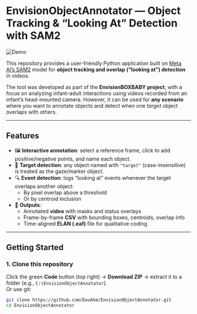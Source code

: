 #  EnvisionObjectAnnotator — Object Tracking & “Looking At” Detection with SAM2

![Demo](https://raw.githubusercontent.com/DavAhm/EnvisionObjectAnnotator/main/extra/Video_Process.gif)

This repository provides a user-friendly Python application built on [Meta AI’s SAM2](https://github.com/facebookresearch/sam2) model for **object tracking and overlap (“looking at”) detection** in videos.  

The tool was developed as part of the **EnvisionBOXBABY project**, with a focus on analyzing infant–adult interactions using videos recorded from an infant’s head-mounted camera. However, it can be used for **any scenario** where you want to annotate objects and detect when one *target* object overlaps with others.

---

##  Features

- 🖼️ **Interactive annotation**: select a reference frame, click to add positive/negative points, and name each object.
- 🎯 **Target detection**: any object named with `"target"` (case-insensitive) is treated as the gaze/marker object.
- 🔍 **Event detection**: logs “looking at” events whenever the target overlaps another object:
  - By pixel overlap above a threshold  
  - Or by centroid inclusion  
- 📂 **Outputs**:
  - Annotated **video** with masks and status overlays
  - Frame-by-frame **CSV** with bounding boxes, centroids, overlap info
  - Time-aligned **ELAN (.eaf)** file for qualitative coding

---

## Getting Started

### 1. Clone this repository
Click the green **Code** button (top right) → **Download ZIP** → extract it to a folder (e.g., `C:\EnvisionObjectAnnotator`).  
Or use git:
```bash
git clone https://github.com/DavAhm/EnvisionObjectAnnotator.git
cd EnvisionObjectAnnotator

